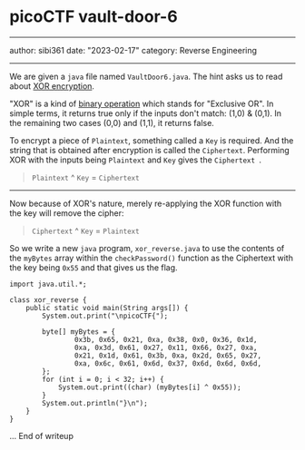 # picoCTF vault-door-6

---

author: sibi361
date: "2023-02-17"
category: Reverse Engineering

---

We are given a `java` file named `VaultDoor6.java`. The hint asks us to read about [XOR encryption](https://en.wikipedia.org/wiki/XOR_cipher).

"XOR" is a kind of [binary operation](https://en.wikipedia.org/wiki/Truth_table#Binary_operations) which stands for "Exclusive OR". In simple terms, it returns true only if the inputs don't match: (1,0) & (0,1). In the remaining two cases (0,0) and (1,1), it returns false.

To encrypt a piece of `Plaintext`, something called a `Key` is required. And the string that is obtained after encryption is called the `Ciphertext`. Performing XOR with the inputs being `Plaintext` and `Key` gives the `Ciphertext `.

> `Plaintext` ^ `Key` = `Ciphertext`

---

Now because of XOR's nature, merely re-applying the XOR function with the key will remove the cipher:

> `Ciphertext` ^ `Key` = `Plaintext`

So we write a new `java` program, `xor_reverse.java` to use the contents of the `myBytes` array within the `checkPassword()` function as the Ciphertext with the key being `0x55` and that gives us the flag.

```
import java.util.*;

class xor_reverse {
    public static void main(String args[]) {
        System.out.print("\npicoCTF{");

        byte[] myBytes = {
                0x3b, 0x65, 0x21, 0xa, 0x38, 0x0, 0x36, 0x1d,
                0xa, 0x3d, 0x61, 0x27, 0x11, 0x66, 0x27, 0xa,
                0x21, 0x1d, 0x61, 0x3b, 0xa, 0x2d, 0x65, 0x27,
                0xa, 0x6c, 0x61, 0x6d, 0x37, 0x6d, 0x6d, 0x6d,
        };
        for (int i = 0; i < 32; i++) {
            System.out.print((char) (myBytes[i] ^ 0x55));
        }
        System.out.println("}\n");
    }
}
```

...
End of writeup
